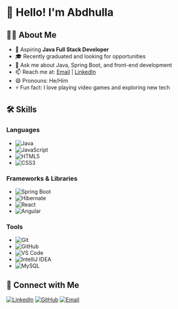 # 👋 Hello! I'm Abdhulla

## 🧑‍💻 About Me

- 🌱 Aspiring **Java Full Stack Developer**
- 🎓 Recently graduated and looking for opportunities
- 💬 Ask me about Java, Spring Boot, and front-end development
- 📫 Reach me at: [Email](mailto:abbuabdhulla@gmail.com) | [LinkedIn](https://www.linkedin.com/in/Abdhulla-Atthaullasha)
- 😄 Pronouns: He/Him
- ⚡ Fun fact: I love playing video games and exploring new tech

## 🛠️ Skills

### Languages
- ![Java](https://img.shields.io/badge/Java-ED8B00?style=flat&logo=java&logoColor=white)
- ![JavaScript](https://img.shields.io/badge/JavaScript-323330?style=flat&logo=javascript&logoColor=F7DF1E)
- ![HTML5](https://img.shields.io/badge/HTML5-E34F26?style=flat&logo=html5&logoColor=white)
- ![CSS3](https://img.shields.io/badge/CSS3-1572B6?style=flat&logo=css3&logoColor=white)

### Frameworks & Libraries
- ![Spring Boot](https://img.shields.io/badge/Spring%20Boot-6DB33F?style=flat&logo=spring-boot&logoColor=white)
- ![Hibernate](https://img.shields.io/badge/Hibernate-59666C?style=flat&logo=Hibernate&logoColor=white)
- ![React](https://img.shields.io/badge/React-20232A?style=flat&logo=react&logoColor=61DAFB)
- ![Angular](https://img.shields.io/badge/Angular-DD0031?style=flat&logo=angular&logoColor=white)

### Tools
- ![Git](https://img.shields.io/badge/Git-F05032?style=flat&logo=git&logoColor=white)
- ![GitHub](https://img.shields.io/badge/GitHub-181717?style=flat&logo=github&logoColor=white)
- ![VS Code](https://img.shields.io/badge/VS%20Code-007ACC?style=flat&logo=visual-studio-code&logoColor=white)
- ![IntelliJ IDEA](https://img.shields.io/badge/IntelliJ%20IDEA-000000?style=flat&logo=intellij-idea&logoColor=white)
- ![MySQL](https://img.shields.io/badge/MySQL-4479A1?style=flat&logo=mysql&logoColor=white)

## 🔗 Connect with Me

[![LinkedIn](https://img.shields.io/badge/LinkedIn-0077B5?style=flat&logo=linkedin&logoColor=white)](https://www.linkedin.com/in/Abdhulla-Atthaullasha)
[![GitHub](https://img.shields.io/badge/GitHub-181717?style=flat&logo=github&logoColor=white)](https://github.com/Abdhulla1)
[![Email](https://img.shields.io/badge/Email-D14836?style=flat&logo=gmail&logoColor=white)](mailto:abbuabdhulla@gmail.com)

